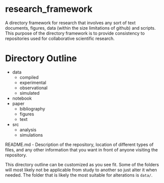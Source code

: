 # research_framework
A directory framework for research that involves any sort of text documents, figures, data (within the size limitations of github) and scripts. This purpose of the directory framework is to provide consistency to repositories used for collaborative scientific research.

# Directory Outline

- data
  - compiled
  - experimental
  - observational
  - simulated
- notebook
- paper
  - bibliography
  - figures
  - text
- src
  - analysis
  - simulations

README.md - Description of the repository, location of different types of files, and any other information that you want in front of anyone visiting the repository.

This directory outline can be customized as you see fit. Some of the folders will most likely not be applicable from study to another so just alter it when needed. The folder that is likely the most suitable for alterations is `data/`. 
